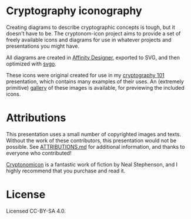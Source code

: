 # Cryptography iconography

Creating diagrams to describe cryptographic concepts is tough, but it doesn't have to be.  The cryptonom-icon project aims to provide a set of freely available icons and diagrams for use in whatever projects and presentations you might have.

All diagrams are created in [Affinity Designer](https://affinity.serif.com/en-us/designer/), exported to SVG, and then optimized with [svgo](https://github.com/svg/svgo).

These icons were original created for use in my [cryptography 101](https://marumari.github.io/crypto-presentation/#/) presentation, which contains many examples of their uses. An (extremely primitive) [gallery](https://marumari.github.io/cryptonom-icon/) of these images is available, for previewing the included icons.

# Attributions

This presentation uses a small number of copyrighted images and texts. Without the work of these contributors, this presentation would not be possible. See [ATTRIBUTIONS.md](ATTRIBUTIONS.md) for additional information, and thanks to everyone who contributed!

[Cryptonomicon](https://en.wikipedia.org/wiki/Cryptonomicon) is a fantastic work of fiction by Neal Stephenson, and I highly recommend that you purchase and read it.

# License

Licensed CC-BY-SA 4.0.
